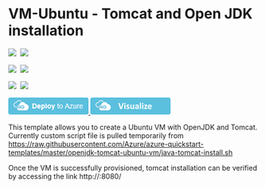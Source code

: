 # VM-Ubuntu - Tomcat and Open JDK installation

<IMG SRC="https://azbotstorage.blob.core.windows.net/badges/openjdk-tomcat-ubuntu-vm/PublicLastTestDate.svg" />&nbsp;
<IMG SRC="https://azbotstorage.blob.core.windows.net/badges/openjdk-tomcat-ubuntu-vm/PublicDeployment.svg" />&nbsp;

<IMG SRC="https://azbotstorage.blob.core.windows.net/badges/openjdk-tomcat-ubuntu-vm/FairfaxLastTestDate.svg" />&nbsp;
<IMG SRC="https://azbotstorage.blob.core.windows.net/badges/openjdk-tomcat-ubuntu-vm/FairfaxDeployment.svg" />&nbsp;

<IMG SRC="https://azbotstorage.blob.core.windows.net/badges/openjdk-tomcat-ubuntu-vm/BestPracticeResult.svg" />&nbsp;
<IMG SRC="https://azbotstorage.blob.core.windows.net/badges/openjdk-tomcat-ubuntu-vm/CredScanResult.svg" />&nbsp;

<a href="https://portal.azure.com/#create/Microsoft.Template/uri/https%3A%2F%2Fraw.githubusercontent.com%2FAzure%2Fazure-quickstart-templates%2Fmaster%2Fopenjdk-tomcat-ubuntu-vm%2Fazuredeploy.json" target="_blank">
    <img src="https://raw.githubusercontent.com/Azure/azure-quickstart-templates/master/1-CONTRIBUTION-GUIDE/images/deploytoazure.png"/>
</a>
<a href="http://armviz.io/#/?load=https%3A%2F%2Fraw.githubusercontent.com%2FAzure%2Fazure-quickstart-templates%2Fmaster%2Fopenjdk-tomcat-ubuntu-vm%2Fazuredeploy.json" target="_blank">
    <img src="https://raw.githubusercontent.com/Azure/azure-quickstart-templates/master/1-CONTRIBUTION-GUIDE/images/visualizebutton.png"/>
</a>

This template allows you to create a Ubuntu VM with OpenJDK and Tomcat. Currently custom script file is pulled temporarily from https://raw.githubusercontent.com/Azure/azure-quickstart-templates/master/openjdk-tomcat-ubuntu-vm/java-tomcat-install.sh

Once the VM is successfully provisioned, tomcat installation can be verified by accessing the link http://<FQDN name or public IP>:8080/
